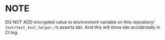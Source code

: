 # NOTE

DO NOT ADD encrypted value to environment variable on this repository!
`test/test_test_helper.rb` asserts `ENV`.
And this will show `ENV` accidentally in CI log.
